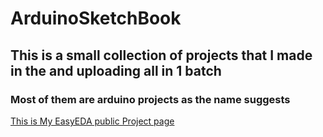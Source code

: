 # ArduinoSketchBook
## This is a small collection of projects that I made in the and uploading all in 1 batch
### Most of them are arduino projects as the name suggests 
[This is My EasyEDA public Project page](https://oshwlab.com/abdobrkat217?tab=project&page=1)

